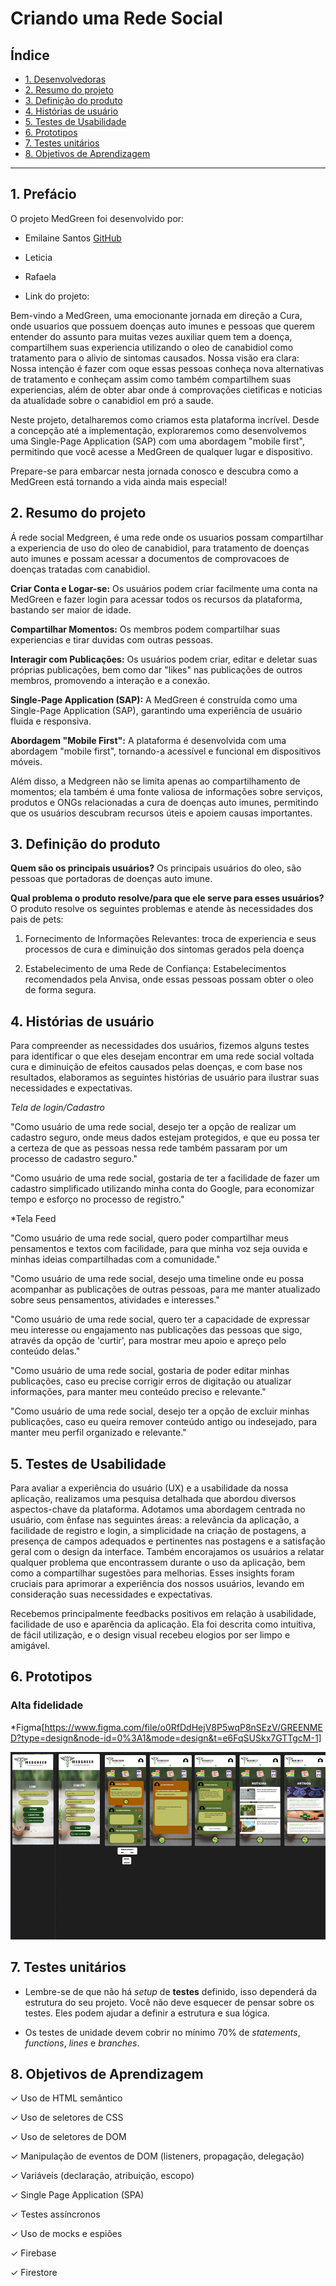 # Criando uma Rede Social

## Índice

* [1. Desenvolvedoras](#1-desenvolvedoras)
* [2. Resumo do projeto](#2-resumo-do-projeto)
* [3. Definição do produto](#3-definição-do-produto)
* [4. Histórias de usuário](#4-historias-de-usuario)
* [5. Testes de Usabilidade](#5-testes-de-usabilidade)
* [6. Prototipos](#6-prototipos)
* [7. Testes unitários](#7-testes-unitários)
* [8. Objetivos de Aprendizagem](#8-objetivos-de-aprendizagem)

***

## 1. Prefácio

O projeto MedGreen foi desenvolvido por:

* Emilaine Santos [GitHub](https://github.com/emilainesantos)
* Leticia
* Rafaela

* Link do projeto:

Bem-vindo a MedGreen, uma emocionante jornada em direção a Cura, onde usuarios que possuem doenças auto imunes e pessoas que querem entender do assunto para muitas vezes auxiliar quem tem a doença, compartilhem suas experiencia utilizando o oleo de canabidiol como tratamento para o alivio de sintomas causados.
Nossa visão era clara: Nossa intenção é fazer com oque essas pessoas conheça nova alternativas de tratamento e conheçam assim como também compartilhem suas experiencias, além de obter abar onde á comprovações cietificas e noticias da atualidade sobre o canabidiol em pró a saude.

Neste projeto, detalharemos como criamos esta plataforma incrível. Desde a concepção até a implementação, exploraremos como desenvolvemos uma Single-Page Application (SAP) com uma abordagem "mobile first", permitindo que você acesse a MedGreen de qualquer lugar e dispositivo.

Prepare-se para embarcar nesta jornada conosco e descubra como a MedGreen está tornando a vida  ainda mais especial!

## 2. Resumo do projeto

Á rede social Medgreen, é uma rede onde os usuarios possam compartilhar a experiencia de uso do oleo de canabidiol, para tratamento de doenças auto imunes e possam acessar a documentos de comprovacoes de doenças tratadas com canabidiol.

**Criar Conta e Logar-se:** Os usuários podem criar facilmente uma conta na MedGreen e fazer login para acessar todos os recursos da plataforma, bastando ser maior de idade.

**Compartilhar Momentos:** Os membros podem compartilhar suas experiencias e tirar duvidas com outras pessoas.

**Interagir com Publicações:** Os usuários podem criar, editar e deletar suas próprias publicações, bem como dar "likes" nas publicações de outros membros, promovendo a interação e a conexão.

**Single-Page Application (SAP):** A MedGreen é construída como uma Single-Page Application (SAP), garantindo uma experiência de usuário fluida e responsiva.

**Abordagem "Mobile First":** A plataforma é desenvolvida com uma abordagem "mobile first", tornando-a acessível e funcional em dispositivos móveis.

Além disso, a Medgreen não se limita apenas ao compartilhamento de momentos; ela também é uma fonte valiosa de informações sobre serviços, produtos e ONGs relacionadas a cura de doenças auto imunes, permitindo que os usuários descubram recursos úteis e apoiem causas importantes.

## 3. Definição do produto

**Quem são os principais usuários?**
Os principais usuários do oleo, são pessoas que portadoras de doenças auto imune.  

**Qual problema o produto resolve/para que ele serve para esses usuários?**
O produto resolve os seguintes problemas e atende às necessidades dos pais de pets:

1. Fornecimento de Informações Relevantes: troca de experiencia e seus processos de cura e diminuição dos sintomas gerados pela doença

2. Estabelecimento de uma Rede de Confiança: Estabelecimentos recomendados pela Anvisa, onde essas pessoas possam obter o oleo de forma segura.


## 4. Histórias de usuário

Para compreender as necessidades dos usuários, fizemos alguns testes para identificar o que eles desejam encontrar em uma rede social voltada cura e diminuição de efeitos causados pelas doenças, e com base nos resultados, elaboramos as seguintes histórias de usuário para ilustrar suas necessidades e expectativas.

*Tela de login/Cadastro*

"Como usuário de uma rede social, desejo ter a opção de realizar um cadastro seguro, onde meus dados estejam protegidos, e que eu possa ter a certeza de que as pessoas nessa rede também passaram por um processo de cadastro seguro."

"Como usuário de uma rede social, gostaria de ter a facilidade de fazer um cadastro simplificado utilizando minha conta do Google, para economizar tempo e esforço no processo de registro."

*Tela Feed

"Como usuário de uma rede social, quero poder compartilhar meus pensamentos e textos com facilidade, para que minha voz seja ouvida e minhas ideias compartilhadas com a comunidade."

"Como usuário de uma rede social, desejo uma timeline onde eu possa acompanhar as publicações de outras pessoas, para me manter atualizado sobre seus pensamentos, atividades e interesses."

"Como usuário de uma rede social, quero ter a capacidade de expressar meu interesse ou engajamento nas publicações das pessoas que sigo, através da opção de 'curtir', para mostrar meu apoio e apreço pelo conteúdo delas."

"Como usuário de uma rede social, gostaria de poder editar minhas publicações, caso eu precise corrigir erros de digitação ou atualizar informações, para manter meu conteúdo preciso e relevante."

"Como usuário de uma rede social, desejo ter a opção de excluir minhas publicações, caso eu queira remover conteúdo antigo ou indesejado, para manter meu perfil organizado e relevante."

## 5. Testes de Usabilidade

Para avaliar a experiência do usuário (UX) e a usabilidade da nossa aplicação, realizamos uma pesquisa detalhada que abordou diversos aspectos-chave da plataforma. Adotamos uma abordagem centrada no usuário, com ênfase nas seguintes áreas: a relevância da aplicação, a facilidade de registro e login, a simplicidade na criação de postagens, a presença de campos adequados e pertinentes nas postagens e a satisfação geral com o design da interface. Também encorajamos os usuários a relatar qualquer problema que encontrassem durante o uso da aplicação, bem como a compartilhar sugestões para melhorias. Esses insights foram cruciais para aprimorar a experiência dos nossos usuários, levando em consideração suas necessidades e expectativas.

Recebemos principalmente feedbacks positivos em relação à usabilidade, facilidade de uso e aparência da aplicação. Ela foi descrita como intuitiva, de fácil utilização, e o design visual recebeu elogios por ser limpo e amigável.

## 6. Prototipos 



### Alta fidelidade

*Figma[https://www.figma.com/file/o0RfDdHejV8P5wqP8nSEzV/GREENMED?type=design&node-id=0%3A1&mode=design&t=e6FqSUSkx7GTTgcM-1]

<img src="./src/Imagens/imgPrototipo/GREENMED.png" height="300" />




## 7. Testes unitários

* Lembre-se de que não há _setup_ de **testes** definido, isso dependerá da
  estrutura do seu projeto. Você não deve esquecer de pensar sobre os testes.
  Eles podem ajudar a definir a estrutura e sua lógica.

* Os testes de unidade devem cobrir no mínimo 70% de _statements_, _functions_,
  _lines_ e _branches_.

## 8. Objetivos de Aprendizagem

✓ Uso de HTML semântico

✓ Uso de seletores de CSS

✓ Uso de seletores de DOM

✓ Manipulação de eventos de DOM (listeners, propagação, delegação)

✓ Variáveis (declaração, atribuição, escopo)

✓ Single Page Application (SPA)

✓ Testes assíncronos

✓ Uso de mocks e espiões

✓ Firebase

✓ Firestore
